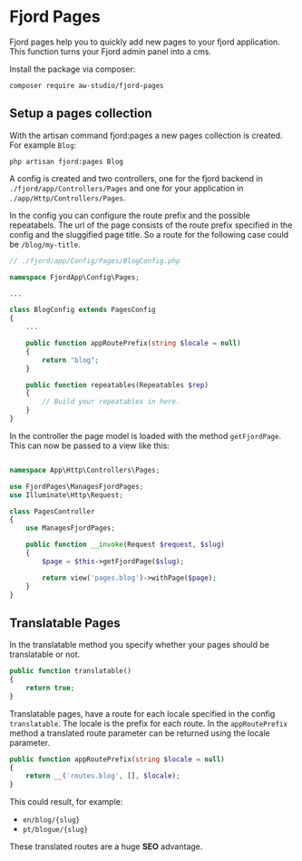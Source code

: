 # Fjord Pages

Fjord pages help you to quickly add new pages to your fjord application. This function turns your Fjord admin panel into a cms.

Install the package via composer:

```shell
composer require aw-studio/fjord-pages
```

## Setup a pages collection

With the artisan command fjord:pages a new pages collection is created. For example `Blog`:

```shell
php artisan fjord:pages Blog
```

A config is created and two controllers, one for the fjord backend in `./fjord/app/Controllers/Pages` and one for your application in `./app/Http/Controllers/Pages`.

In the config you can configure the route prefix and the possible repeatabels. The url of the page consists of the route prefix specified in the config and the sluggified page title. So a route for the following case could be `/blog/my-title`.

```php
// ./fjord/app/Config/Pages/BlogConfig.php

namespace FjordApp\Config\Pages;

...

class BlogConfig extends PagesConfig
{
    ...

    public function appRoutePrefix(string $locale = null)
    {
        return "blog";
    }

    public function repeatables(Repeatables $rep)
    {
        // Build your repeatables in here.
    }
}
```

In the controller the page model is loaded with the method `getFjordPage`. This can now be passed to a view like this:

```php

namespace App\Http\Controllers\Pages;

use FjordPages\ManagesFjordPages;
use Illuminate\Http\Request;

class PagesController
{
    use ManagesFjordPages;

    public function __invoke(Request $request, $slug)
    {
        $page = $this->getFjordPage($slug);

        return view('pages.blog')->withPage($page);
    }
}
```

## Translatable Pages

In the translatable method you specify whether your pages should be translatable or not.

```php
public function translatable()
{
    return true;
}
```

Translatable pages, have a route for each locale specified in the config `translatable`. The locale is the prefix for each route. In the `appRoutePrefix` method a translated route parameter can be returned using the locale parameter.

```php
public function appRoutePrefix(string $locale = null)
{
    return __('routes.blog', [], $locale);
}
```

This could result, for example:

-   `en/blog/{slug}`
-   `pt/blogue/{slug}`

These translated routes are a huge **SEO** advantage.
